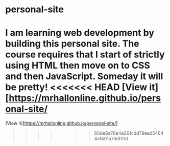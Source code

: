 # personal-site
I am learning web development by building this personal site. The course requires that I start of strictly using HTML then move on to CSS and then JavaScript. Someday it will be pretty! 
<<<<<<< HEAD
[View it][https://mrhallonline.github.io/personal-site/
=======
(View it)[https://mrhallonline.github.io/personal-site/]
>>>>>>> 60de8a76e4e261cdd79eed54644ef401a7ddf01d
